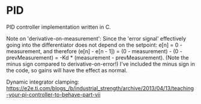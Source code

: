 # PID
PID controller implementation written in C.
 
Note on 'derivative-on-measurement': Since the 'error signal' effectively going into the differentiator does not depend on the setpoint: e[n] = 0 - measurement, and therefore (e[n] - e[n - 1]) = (0 - measurement) - (0 - prevMeasurement) = -Kd * (measurement - prevMeasurement). (Note the minus sign compared to derivative-on-error!)
I've included the minus sign in the code, so gains will have the effect as normal.
 
Dynamic integrator clamping: https://e2e.ti.com/blogs_/b/industrial_strength/archive/2013/04/13/teaching-your-pi-controller-to-behave-part-vii

